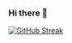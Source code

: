 ### Hi there 👋

[![GitHub Streak](https://github-readme-streak-stats.herokuapp.com/?user=AdamMusa)](https://git.io/streak-stats)


